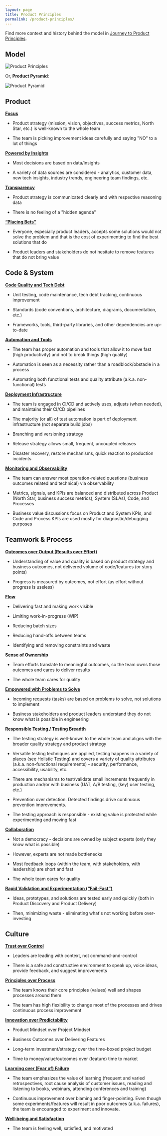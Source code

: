 ```yaml
---
layout: page
title: Product Principles
permalink: /product-principles/
---
```


Find more context and history behind the model in [Journey to Product Principles](/product-principles-journey/).

## Model

![Product Principles](/_pages/product-principles/product-principles.drawio.svg)

Or, **Product Pyramid**:

![Product Pyramid](/_pages/product-principles/product-pyramid.drawio.svg)

## Product

[**Focus**](/product-principles/focus/)

- Product strategy (mission, vision, objectives, success metrics, North Star, etc.) is well-known to the whole team

- The team is picking improvement ideas carefully and saying "NO" to a lot of things

[**Powered by Insights**](/product-principles/powered-by-insights/)

- Most decisions are based on data/insights

- A variety of data sources are considered - analytics, customer data, new tech insights, industry trends, engineering team findings, etc.

[**Transparency**](/product-principles/transparency/)

- Product strategy is communicated clearly and with respective reasoning data

- There is no feeling of a "hidden agenda"

[**“Placing Bets”**](/product-principles/placing-bets/)

- Everyone, especially product leaders, accepts some solutions would not solve the problem and that is the cost of experimenting to find the best solutions that do

- Product leaders and stakeholders do not hesitate to remove features that do not bring value

## Code & System

[**Code Quality and Tech Debt**](/product-principles/code-quality-and-tech-debt/)

- Unit testing, code maintenance, tech debt tracking, continuous improvement

- Standards (code conventions, architecture, diagrams, documentation, etc.)

- Frameworks, tools, third-party libraries, and other dependencies are up-to-date

[**Automation and Tools**](/product-principles/automation-and-tools/)

- The team has proper automation and tools that allow it to move fast (high productivity) and not to break things (high quality)

- Automation is seen as a necessity rather than a roadblock/obstacle in a process

- Automating both functional tests and quality attribute (a.k.a. non-functional) tests

[**Deployment Infrastructure**](/product-principles/deployment-infrastructure/)

- The team is engaged in CI/CD and actively uses, adjusts (when needed), and maintains their CI/CD pipelines

- The majority (or all) of test automation is part of deployment infrastructure (not separate build jobs)

- Branching and versioning strategy

- Release strategy allows small, frequent, uncoupled releases

- Disaster recovery, restore mechanisms, quick reaction to production incidents

[**Monitoring and Observability**](/product-principles/monitoring-and-observability/)

- The team can answer most operation-related questions (business outcomes related and technical) via observability

- Metrics, signals, and KPIs are balanced and distributed across Product (North Star, business success metrics), System (SLAs), Code, and Processes

- Business value discussions focus on Product and System KPIs, and Code and Process KPIs are used mostly for diagnostic/debugging purposes

## Teamwork & Process

[**Outcomes over Output (Results over Effort)**](/product-principles/outcomes-over-output/)

- Understanding of value and quality is based on product strategy and business outcomes, not delivered volume of code/features (or story points)

- Progress is measured by outcomes, not effort (as effort without progress is useless)

[**Flow**](/product-principles/flow/)

- Delivering fast and making work visible

- Limiting work-in-progress (WIP)

- Reducing batch sizes

- Reducing hand-offs between teams

- Identifying and removing constraints and waste

[**Sense of Ownership**](/product-principles/sense-of-ownership/)

- Team efforts translate to meaningful outcomes, so the team owns those outcomes and cares to deliver results

- The whole team cares for quality

[**Empowered with Problems to Solve**](/product-principles/empowered-with-problems-to-solve/)

- Incoming requests (tasks) are based on problems to solve, not solutions to implement

- Business stakeholders and product leaders understand they do not know what is possible in engineering

[**Responsible Testing / Testing Breadth**](/product-principles/responsible-testing/)

- The testing strategy is well-known to the whole team and aligns with the broader quality strategy and product strategy

- Versatile testing techniques are applied, testing happens in a variety of places (see Holistic Testing) and covers a variety of quality attributes (a.k.a. non-functional requirements) - security, performance, accessibility, usability, etc.

- There are mechanisms to test/validate small increments frequently in production and/or with business (UAT, A/B testing, (key) user testing, etc.)

- Prevention over detection. Detected findings drive continuous prevention improvements.

- The testing approach is responsible - existing value is protected while experimenting and moving fast

[**Collaboration**](/product-principles/collaboration/)

- Not a democracy - decisions are owned by subject experts (only they know what is possible)

- However, experts are not made bottlenecks

- Most feedback loops (within the team, with stakeholders, with leadership) are short and fast

- The whole team cares for quality

[**Rapid Validation and Experimentation (“Fail-Fast”)**](/product-principles/rapid-validation-and-experimentation/)

- Ideas, prototypes, and solutions are tested early and quickly (both in Product Discovery and Product Delivery)

- Then, minimizing waste - eliminating what's not working before over-investing

## Culture

[**Trust over Control**](/product-principles/trust-over-control/)

- Leaders are leading with context, not command-and-control

- There is a safe and constructive environment to speak up, voice ideas, provide feedback, and suggest improvements

[**Principles over Process**](/product-principles/principles-over-process/)

- The team knows their core principles (values) well and shapes processes around them

- The team has high flexibility to change most of the processes and drives continuous process improvement

[**Innovation over Predictability**](/product-principles/innovation-over-predictability/)

- Product Mindset over Project Mindset

- Business Outcomes over Delivering Features

- Long-term investment/strategy over the time-boxed project budget

- Time to money/value/outcomes over (feature) time to market

[**Learning over (Fear of) Failure**](/product-principles/learning-over-failure/)

- The team emphasizes the value of learning (frequent and varied retrospectives, root cause analysis of customer issues, reading and listening to books, webinars, attending conferences and training)

- Continuous improvement over blaming and finger-pointing. Even though some experiments/features will result in poor outcomes (a.k.a. failures), the team is encouraged to experiment and innovate.

[**Well-being and Satisfaction**](/product-principles/wellbeing-and-satisfaction/)

- The team is feeling well, satisfied, and motivated